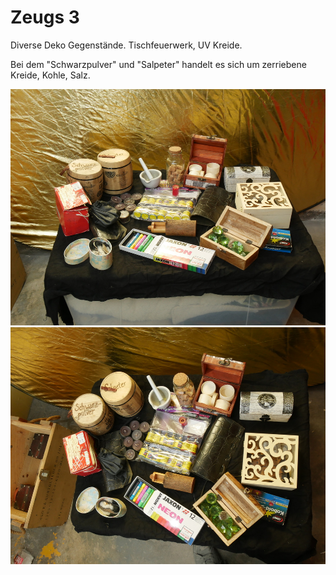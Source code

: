 # Zeugs 3

Diverse Deko Gegenstände.
Tischfeuerwerk, UV Kreide. 

Bei dem "Schwarzpulver" und "Salpeter" handelt es sich um zerriebene Kreide, Kohle, Salz.










[![zeugs-03](P1940841_thumb.jpg)](P1940841.JPG)
[![zeugs-03](P1940843_thumb.jpg)](P1940843.JPG)
